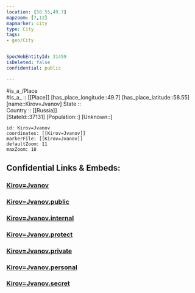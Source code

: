 ```yaml
---
location: [58.55,49.7] 
mapzoom: [7,12] 
mapmarker: city 
type: City
tags:
- geo/City


SpocWebEntityId: 31459
isDeleted: false
confidential: public

---
```

#is_a_/Place  
#is_a_ :: [[Place]] 
[has_place_longitude::49.7] 
[has_place_latitude::58.55] 
[name::Kirov=Jvanov] 
State ::  
Country :: [[Russia]]  
[StateId::37131] 
[Population::] 
[Unknown::] 


```leaflet
id: Kirov=Jvanov
coordinates: [[Kirov=Jvanov]] 
markerFile: [[Kirov=Jvanov]] 
defaultZoom: 11 
maxZoom: 18
```


## Confidential Links & Embeds: 

### [Kirov=Jvanov](/_Standards/Earth/Continent/Europe/Europe~East/Russia/Russia~Volga/Kirov_Oblast/City/Kirov=Jvanov.md) 

### [Kirov=Jvanov.public](/_public/Earth/Continent/Europe/Europe~East/Russia/Russia~Volga/Kirov_Oblast/City/Kirov=Jvanov.public.md) 

### [Kirov=Jvanov.internal](/_internal/Earth/Continent/Europe/Europe~East/Russia/Russia~Volga/Kirov_Oblast/City/Kirov=Jvanov.internal.md) 

### [Kirov=Jvanov.protect](/_protect/Earth/Continent/Europe/Europe~East/Russia/Russia~Volga/Kirov_Oblast/City/Kirov=Jvanov.protect.md) 

### [Kirov=Jvanov.private](/_private/Earth/Continent/Europe/Europe~East/Russia/Russia~Volga/Kirov_Oblast/City/Kirov=Jvanov.private.md) 

### [Kirov=Jvanov.personal](/_personal/Earth/Continent/Europe/Europe~East/Russia/Russia~Volga/Kirov_Oblast/City/Kirov=Jvanov.personal.md) 

### [Kirov=Jvanov.secret](/_secret/Earth/Continent/Europe/Europe~East/Russia/Russia~Volga/Kirov_Oblast/City/Kirov=Jvanov.secret.md)

